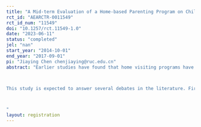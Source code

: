 ```yaml
---
title: "A Mid-term Evaluation of a Home-based Parenting Program on Children's and Parents' Outcomes in Rural China"
rct_id: "AEARCTR-0011549"
rct_id_num: "11549"
doi: "10.1257/rct.11549-1.0"
date: "2023-06-11"
status: "completed"
jel: "nan"
start_year: "2014-10-01"
end_year: "2017-09-01"
pi: "Jiaying Chen chenjiaying@ruc.edu.cn"
abstract: "Earlier studies have found that home visiting programs have significant effects on children's development in the short run and long run, but the effects especially on cognitive skills may fade out in the medium run. This study evaluates the mid-term effects of a home-based parenting program, with a special focus on children's multi-dimensional outcomes and parenting practices. This study is based on an earlier RCT that was randomized across 131 villages in rural China comparing 66 treatment villages, where weekly visits were made to households with children between 18 and 30 months of age to deliver a structured stage-based curriculum designed to teach parenting skills, with 65 villages in the control group. This follow-up study was done when sampled children were 3-5 years old, which is a critical period to develop time preference according to developmental psychologists. We adopt a real incentivized Marshmallow Test paradigm to elicit children's time preference. We also have a parenting style questionnaire as developmental psychologists suggest parenting style is the main determinant of children's time preference. 

This study is expected to answer several debates in the literature. First, a comprehensive evaluation of children's cognitive skills, non-cognitive skills, and economic preferences can help to answer why the intervention effects on cognitive skills fade out in the medium run but the treated children finally achieve higher in adulthood. Induced changes in non-cognitive skills and economic preferences may act as mediators. Second, it contributes to a broader literature on the origins of inequality by focusing on the formation of time preference in early childhood. Third, as the earlier RCT is designed to improve parenting skills, we could establish some links between parenting practices and children's outcomes. 

"
layout: registration
---
```


